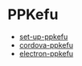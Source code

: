 # PPKefu

* [set-up-ppkefu](./set-up-ppkefu.md)
* [cordova-ppkefu](./cordova-ppkefu.md)
* [electron-ppkefu](./electron-ppkefu.md)


